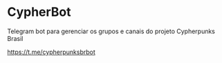 # CypherBot
Telegram bot para gerenciar os grupos e canais do projeto Cypherpunks Brasil

https://t.me/cypherpunksbrbot
